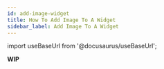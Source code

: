 ```yaml
---
id: add-image-widget
title: How To Add Image To A Widget
sidebar_label: Add Image To A Widget
---
```


import useBaseUrl from '@docusaurus/useBaseUrl';

**WIP**
